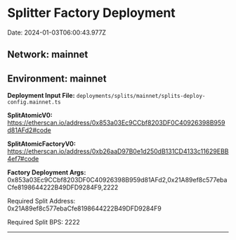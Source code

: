 
# Splitter Factory Deployment

Date: 2024-01-03T06:00:43.977Z

## **Network:** mainnet

## **Environment:** mainnet

**Deployment Input File:** `deployments/splits/mainnet/splits-deploy-config.mainnet.ts`

**SplitAtomicV0:** https://etherscan.io/address/0x853a03Ec9CCbf8203DF0C40926398B959d81AFd2#code

**SplitAtomicFactoryV0:** https://etherscan.io/address/0xb26aaD97B0e1d250dB131CD4133c11629EBB4ef7#code

**Factory Deployment Args:** 0x853a03Ec9CCbf8203DF0C40926398B959d81AFd2,0x21A89ef8c577ebaCfe8198644222B49DFD9284F9,2222

Required Split Address: 0x21A89ef8c577ebaCfe8198644222B49DFD9284F9

Required Split BPS: 2222

---

